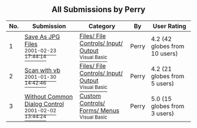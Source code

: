 ﻿<div align="center">

## All Submissions by Perry

</div>

No.  | Submission | Category | By   | User Rating
---- | ---------- | -------- | ---- | -----------
1 | [Save As JPG Files<br /><sup>2001-02-23 17:44:14</sup>](https://github.com/Planet-Source-Code/perry-save-as-jpg-files__1-21298) | [Files/ File Controls/ Input/ Output<br /><sup>Visual Basic</sup>](../ByCategory/files-file-controls-input-output__1-3.md) | Perry | 4.2 (42 globes from 10 users)
2 | [Scan with vb<br /><sup>2001-01-30 14:42:46</sup>](https://github.com/Planet-Source-Code/perry-scan-with-vb__1-14823) | [Files/ File Controls/ Input/ Output<br /><sup>Visual Basic</sup>](../ByCategory/files-file-controls-input-output__1-3.md) | Perry | 4.2 (21 globes from 5 users)
3 | [Without Common Dialog Control<br /><sup>2001-02-02 13:44:24</sup>](https://github.com/Planet-Source-Code/perry-without-common-dialog-control__1-14920) | [Custom Controls/ Forms/  Menus<br /><sup>Visual Basic</sup>](../ByCategory/custom-controls-forms-menus__1-4.md) | Perry | 5.0 (15 globes from 3 users)
